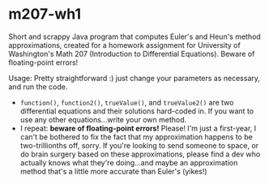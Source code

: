 # m207-wh1
Short and scrappy Java program that computes Euler's and Heun's method approximations, created for a homework assignment for University of Washington's Math 207 (Introduction to Differential Equations). Beware of floating-point errors!

Usage: Pretty straightforward :) just change your parameters as necessary, and run the code. 
* `function()`, `function2()`, `trueValue()`, and `trueValue2()` are two differential equations and their solutions hard-coded in. If you want to use any other equations...write your own method.
* I repeat: **beware of floating-point errors!** Please! I'm just a first-year, I can't be bothered to fix the fact that my approximation happens to be two-trillionths off, sorry. If you're looking to send someone to space, or do brain surgery based on these approximations, please find a dev who actually knows what they're doing...and maybe an approximation method that's a little more accurate than Euler's (yikes!)
